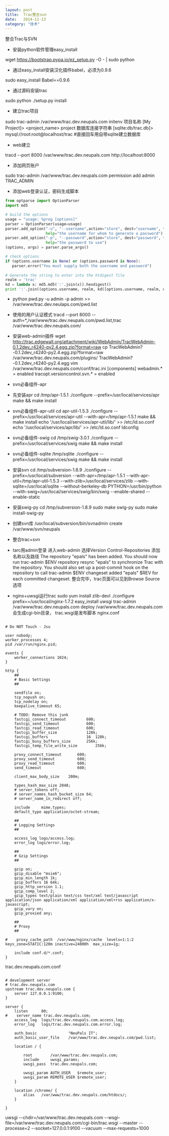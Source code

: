 ```yaml
---
layout: post
title:  Trac整合svn
date:   2014-11-13
category: "技术"
---
```


整合Trac与SVN

- 安装python软件管理easy_install

wget https://bootstrap.pypa.io/ez_setup.py -O - | sudo python
- 通过easy_install安装汉化插件babel，必须为0.9.6

sudo easy_install Babel==0.9.6
- 通过源码安装trac

sudo python ./setup.py install
- 建立trac项目

sudo trac-admin /var/www/trac.dev.neupals.com initenv
项目名称 [My Project]> <project_name> project 
数据库连接字符串 [sqlite:db/trac.db]> mysql://root:root@localhost/trac #直接回车用自带sqlite建立数据库
- web建立

tracd --port 8000 /var/www/trac.dev.neupals.com
http://localhost:8000
- 添加网页账户

sudo trac-admin /var/www/trac.dev.neupals.com permission add admin TRAC_ADMIN
- 添加web登录认证，密码生成脚本

``` python
from optparse import OptionParser
import md5

# build the options
usage = "usage: %prog [options]"
parser = OptionParser(usage=usage)
parser.add_option("-u", "--username",action="store", dest="username", type = "string",
                  help="the username for whom to generate a password")
parser.add_option("-p", "--password",action="store", dest="password", type = "string",
                  help="the password to use")
(options, args) = parser.parse_args()

# check options
if (options.username is None) or (options.password is None):
   parser.error("You must supply both the username and password")
   
# Generate the string to enter into the htdigest file
realm = 'trac'
kd = lambda x: md5.md5(':'.join(x)).hexdigest()
print ':'.join((options.username, realm, kd([options.username, realm, options.password])))
```

- python pwd.py -u admin -p admin >> /var/www/trac.dev.neulaps.com/pwd.list
- 使用的用户认证模式
tracd --port 8000 --auth=*,/var/www/trac.dev.neupals.com/pwd.list,trac /var/www/trac.dev.neupals.com/
- 安装web-admin插件
wget http://trac.edgewall.org/attachment/wiki/WebAdmin/TracWebAdmin-0.1.2dev_r4240-py2.4.egg.zip?format=raw
cp TracWebAdmin?-0.1.2dev_r4240-py2.4.egg.zip?format=raw /var/www/trac.dev.neupals.com/plugins/ TracWebAdmin?-0.1.2dev_r4240-py2.4.egg
vim /var/www/trac.dev.neupals.com/conf/trac.ini
[components]
webadmin.* = enabled
tracopt.versioncontrol.svn.* = enabled

- svn必备组件-apr
- 先安装apr
cd /tmp/apr-1.5.1
./configure --prefix=/usr/local/services/apr
make && make install
- svn必备组件-apr-util
cd apr-util-1.5.3
./configure --prefix=/usr/local/services/apr-util --with-apr=/tmp/apr-1.5.1
make && make install
echo '/usr/local/services/apr-util/lib/' >> /etc/ld.so.conf
echo '/usr/local/services/apr/lib/' >> /etc/ld.so.conf
ldconfig
- svn必备组件-swig
cd /tmp/swig-3.0.1
./configure --prefix=/usr/local/services/swig
make && make install
- svn必备组件-sqlite
/tmp/sqlite
./configure --prefix=/usr/local/services/swig
make && make install
- 安装svn
cd /tmp/subversion-1.8.9
./configure --prefix=/usr/local/subversion --with-apr=/tmp/apr-1.5.1 --with-apr-util=/tmp/apr-util-1.5.3 --with-zlib=/usr/local/services/zlib --with-sqlite=/usr/local/sqlite --without-berkeley-db PYTHON=/usr/bin/python --with-swig=/usr/local/services/swig/bin/swig --enable-shared --enable-static
- 安装swig-py
cd /tmp/subversion-1.8.9
sudo make swig-py
sudo make install-swig-py
- 创建svn库
/usr/local/subversion/bin/svnadmin create /var/www/svn/neupals

- 整合trac+svn
- tarc用admin登录
进入web-admin
选择Version Control-Repositories
添加名称以及路径
The repository "epals" has been added.
You should now run trac-admin $ENV repository resync "epals" to synchronize Trac with the repository.
You should also set up a post-commit hook on the repository to call trac-admin $ENV changeset added "epals" $REV for each committed changeset.
整合完毕，trac页面可以见到Browse Source选项

- nginx+uwsgi运行trac
sudo yum install zlib-devl
./configure prefix==/usr/local/nginx-1.7.2
easy_install uwsgi
trac-admin /var/www/trac.dev.neupals.com deploy /var/www/trac.dev.neupals.com
会生成cgi-bin目录， trac.wsgi是发布脚本
nginx.conf
```

# Do NOT Touch - Jsu

user nobody;
worker_processes 4;
pid /var/run/nginx.pid;

events {
    worker_connections 1024;
}

http {
    ##
    # Basic Settings
    ##

    sendfile on;
    tcp_nopush on;
    tcp_nodelay on;
    keepalive_timeout 65;

    # TODO: Remove this junk
    fastcgi_connect_timeout         600;
    fastcgi_send_timeout            600;
    fastcgi_read_timeout            600;
    fastcgi_buffer_size             128k;
    fastcgi_buffers                 16  128k;
    fastcgi_busy_buffers_size       256k;
    fastcgi_temp_file_write_size        256k;

    proxy_connect_timeout       600;
    proxy_send_timeout          600;
    proxy_read_timeout          600;
    send_timeout                600;

    client_max_body_size    200m;

    types_hash_max_size 2048;
    # server_tokens off;
    # server_names_hash_bucket_size 64;
    # server_name_in_redirect off;

    include     mime.types;
    default_type application/octet-stream;

    ##
    # Logging Settings
    ##

    access_log logs/access.log;
    error_log logs/error.log;

    ##
    # Gzip Settings
    ##

    gzip on;
    gzip_disable "msie6";
    gzip_min_length 1k;
    gzip_buffers 16 64k;
    gzip_http_version 1.1;
    gzip_comp_level 2;
    gzip_types text/plain text/css text/xml text/javascript application/json application/xml application/xml+rss application/x-javascript;
    gzip_vary on;
    gzip_proxied any;

    ##
    # Proxy
    ##

#    proxy_cache_path  /var/www/nginx/cache  levels=1:1:2    keys_zone=STATIC:120m inactive=24000h  max_size=1g;

    include conf.d/*.conf;
}

```

trac.dev.neupals.com.conf
```

# development server
# trac.dev.neupals.com
upstream trac.dev.neupals.com {
    server 127.0.0.1:9100;
}

server {
    listen      80;
#    server_name trac.dev.neupals.com;
    access_log  logs/trac.dev.neupals.com.access.log;
    error_log   logs/trac.dev.neupals.com.error.log;

    auth_basic              "NeuPals IT";
    auth_basic_user_file    /var/www/trac.dev.neupals.com/pwd.list;

    location / {

        root        /var/www/trac.dev.neupals.com;
        include     uwsgi_params;
        uwsgi_pass  trac.dev.neupals.com;

        uwsgi_param AUTH_USER   $remote_user;
        uwsgi_param REMOTE_USER $remote_user;
    }

    location /chrome/ {
        alias   /var/www/trac.dev.neupals.com/htdocs/;
    }

}

```

uwsgi --chdir=/var/www/trac.dev.neupals.com --wsgi-file=/var/www/trac.dev.neupals.com/cgi-bin/trac.wsgi --master --processe=2 --socket=127.0.0.1:9100 --vacuum --max-requests=1000

